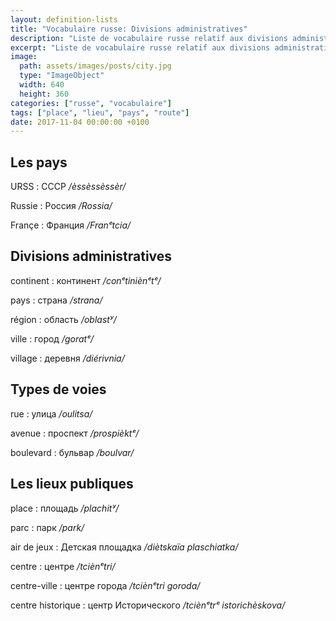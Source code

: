 ```yaml
---
layout: definition-lists
title: "Vocabulaire russe: Divisions administratives"
description: "Liste de vocabulaire russe relatif aux divisions administratives et lieux publiques."
excerpt: "Liste de vocabulaire russe relatif aux divisions administratives et lieux publiques."
image:
  path: assets/images/posts/city.jpg
  type: "ImageObject"
  width: 640
  height: 360
categories: ["russe", "vocabulaire"]
tags: ["place", "lieu", "pays", "route"]
date: 2017-11-04 00:00:00 +0100
---
```


## Les pays

URSS
: СССР
*/èssèssèssèr/*

Russie
: Россия
*/Rossia/*

Françe
: Франция
*/Franᵉtcia/*


## Divisions administratives

continent
: континент
*/conᵉtiniènᵉtᵉ/*

pays
: страна
*/strana/*

région
: область
*/oblastʸ/*

ville
: город
*/goratᵉ/*

village
: деревня
*/diérivnia/*


## Types de voies

rue
: улица
*/oulitsa/*

avenue
: проспект
*/prospièktᵉ/*

boulevard
: бульвар
*/boulvar/*


## Les lieux publiques

place
: площадь
*/plachitʸ/*

parc
: парк
*/park/*

air de jeux
: Детская площадка
*/diètskaïa plaschiatka/*

centre
: центре
*/tciènᵉtri/*

centre-ville
: центре города
*/tciènᵉtri goroda/*

centre historique
: центр Исторического
*/tciènᵉtrᵉ istorichèskova/*

